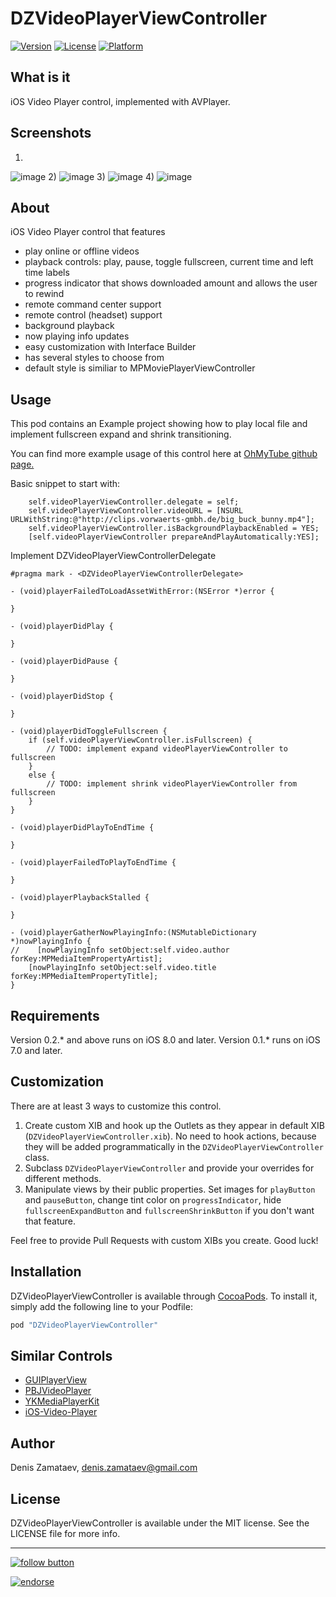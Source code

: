 # DZVideoPlayerViewController

[![Version](https://img.shields.io/cocoapods/v/DZVideoPlayerViewController.svg?style=flat)](http://cocoapods.org/pods/DZVideoPlayerViewController)
[![License](https://img.shields.io/cocoapods/l/DZVideoPlayerViewController.svg?style=flat)](http://cocoapods.org/pods/DZVideoPlayerViewController)
[![Platform](https://img.shields.io/cocoapods/p/DZVideoPlayerViewController.svg?style=flat)](http://cocoapods.org/pods/DZVideoPlayerViewController)

## What is it

iOS Video Player control, implemented with AVPlayer.

## Screenshots

1)
![image](https://raw.githubusercontent.com/DZamataev/DZVideoPlayerViewController/master/Screenshots/demo1(0.3.0).gif)
2)
![image](https://raw.githubusercontent.com/DZamataev/DZVideoPlayerViewController/master/Screenshots/screenshot1(0.3.0).png)
3)
![image](https://raw.githubusercontent.com/DZamataev/DZVideoPlayerViewController/master/Screenshots/screenshot2(0.3.0).png)
4)
![image](https://raw.githubusercontent.com/DZamataev/DZVideoPlayerViewController/master/Screenshots/screenshot3(0.3.0).png)

## About

iOS Video Player control that features
* play online or offline videos
* playback controls: play, pause, toggle fullscreen, current time and left time labels
* progress indicator that shows downloaded amount and allows the user to rewind
* remote command center support
* remote control (headset) support
* background playback
* now playing info updates
* easy customization with Interface Builder 
* has several styles to choose from
* default style is similiar to MPMoviePlayerViewController

## Usage

This pod contains an Example project showing how to play local file and implement fullscreen expand and shrink transitioning.


You can find more example usage of this control here at [OhMyTube github page.](https://github.com/DZamataev/OhMyTube)

Basic snippet to start with:

``` ObjC
    self.videoPlayerViewController.delegate = self;
    self.videoPlayerViewController.videoURL = [NSURL URLWithString:@"http://clips.vorwaerts-gmbh.de/big_buck_bunny.mp4"];
    self.videoPlayerViewController.isBackgroundPlaybackEnabled = YES;
    [self.videoPlayerViewController prepareAndPlayAutomatically:YES];
```

Implement DZVideoPlayerViewControllerDelegate

``` ObjC
#pragma mark - <DZVideoPlayerViewControllerDelegate>

- (void)playerFailedToLoadAssetWithError:(NSError *)error {

}

- (void)playerDidPlay {
    
}

- (void)playerDidPause {
    
}

- (void)playerDidStop {
    
}

- (void)playerDidToggleFullscreen {
    if (self.videoPlayerViewController.isFullscreen) {
        // TODO: implement expand videoPlayerViewController to fullscreen
    }
    else {
        // TODO: implement shrink videoPlayerViewController from fullscreen
    }
}

- (void)playerDidPlayToEndTime {
    
}

- (void)playerFailedToPlayToEndTime {
    
}

- (void)playerPlaybackStalled {
    
}

- (void)playerGatherNowPlayingInfo:(NSMutableDictionary *)nowPlayingInfo {
//    [nowPlayingInfo setObject:self.video.author forKey:MPMediaItemPropertyArtist];
    [nowPlayingInfo setObject:self.video.title forKey:MPMediaItemPropertyTitle];
}
```

## Requirements

Version 0.2.* and above runs on iOS 8.0 and later.
Version 0.1.* runs on iOS 7.0 and later.

## Customization

There are at least 3 ways to customize this control.

1. Create custom XIB and hook up the Outlets as they appear in default XIB (```DZVideoPlayerViewController.xib```). No need to hook actions, because they will be added programmatically in the ```DZVideoPlayerViewController``` class.
2. Subclass ```DZVideoPlayerViewController``` and provide your overrides for different methods.
3. Manipulate views by their public properties. Set images for ```playButton``` and ```pauseButton```, change tint color on ```progressIndicator```, hide ```fullscreenExpandButton``` and ```fullscreenShrinkButton``` if you don't want that feature.

Feel free to provide Pull Requests with custom XIBs you create. Good luck!

## Installation

DZVideoPlayerViewController is available through [CocoaPods](http://cocoapods.org). To install
it, simply add the following line to your Podfile:

```ruby
pod "DZVideoPlayerViewController"
```

## Similar Controls

* [GUIPlayerView](https://github.com/guilhermearaujo/GUIPlayerView)
* [PBJVideoPlayer](https://github.com/piemonte/PBJVideoPlayer)
* [YKMediaPlayerKit](https://github.com/YasKuraishi/YKMediaPlayerKit)
* [iOS-Video-Player](https://github.com/haikieu/iOS-Video-Player)

## Author

Denis Zamataev, denis.zamataev@gmail.com

## License

DZVideoPlayerViewController is available under the MIT license. See the LICENSE file for more info.

---------------

[![follow button](http://dzamataev.github.io/images/twitter_follow.png)](https://twitter.com/DZamataev)

[![endorse](https://api.coderwall.com/dzamataev/endorsecount.png)](https://coderwall.com/dzamataev)

